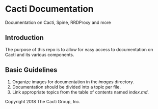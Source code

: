 # Cacti Documentation
Documentation on Cacti, Spine, RRDProxy and more

## Introduction
The purpose of this repo is to allow for easy access to documentation on Cacti
and its various components.

## Basic Guidelines

1. Organize images for documentation in the *images* directory.
2. Documentation should be divided into a topic per file.
3. Link appropriate topics from the table of contents named *index.md*.

Copyright 2018 The Cacti Group, Inc.
